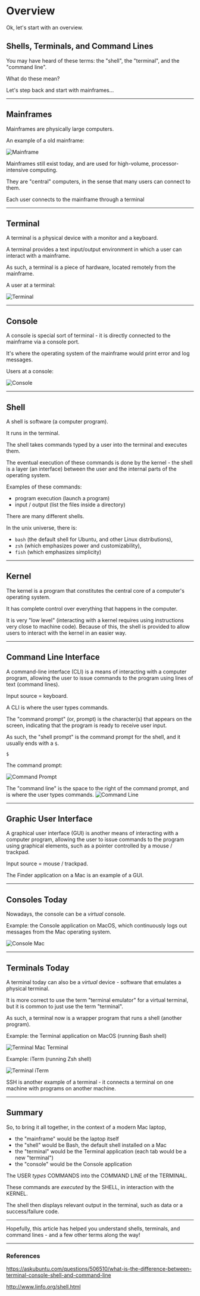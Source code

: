 # Overview

Ok, let's start with an overview.


## Shells, Terminals, and Command Lines

You may have heard of these terms: the "shell", the "terminal", and the "command line".

What do these mean?

Let's step back and start with mainframes...


---
## Mainframes
Mainframes are physically large computers.

An example of a old mainframe:

![Mainframe](/images/mainframe-1.gif)



Mainframes still exist today, and are used for high-volume, processor-intensive computing.

They are "central" computers, in the sense that many users can connect to them.

Each user connects to the mainframe through a terminal

---
## Terminal
A terminal is a physical device with a monitor and a keyboard.

A terminal provides a text input/output environment in which a user can interact with a mainframe.

As such, a terminal is a piece of hardware, located remotely from the mainframe.

A user at a terminal:

![Terminal](/images/terminal-1.jpg)

---
## Console
A console is special sort of terminal - it is directly connected to the mainframe via a console port.

It's where the operating system of the mainframe would print error and log messages.

Users at a console:

![Console](/images/console-1.jpg)

---
## Shell
A shell is software (a computer program).

It runs in the terminal.

The shell takes commands typed by a user into the terminal and executes them.

The eventual execution of these commands is done by the kernel - the shell is a layer (an interface) between the user and the internal parts of the operating system.

Examples of these commands:
- program execution (launch a program)
- input / output (list the files inside a directory)

There are many different shells.

In the unix universe, there is:
- `bash` (the default shell for Ubuntu, and other Linux distributions),
- `zsh` (which emphasizes power and customizability),
- `fish` (which emphasizes simplicity)

---
## Kernel
The kernel is a program that constitutes the central core of a computer's operating system.

It has complete control over everything that happens in the computer.

It is very "low level" (interacting with a kernel requires using instructions very close to machine code). Because of this, the shell is provided to allow users to interact with the kernel in an easier way.


---
## Command Line Interface
A command-line interface (CLI) is a means of interacting with a computer program, allowing the user to issue commands to the program using lines of text (command lines).

Input source = keyboard.

A CLI is where the user types commands.

The "command prompt" (or, prompt) is the character(s) that appears on the screen, indicating that the program is ready to receive user input.

As such, the "shell prompt" is the command prompt for the shell, and it usually ends with a `$`.

```
$
```

The command prompt:

![Command Prompt](/images/command-prompt.png)


The "command line" is the space to the right of the command prompt, and is where the user types commands.
![Command Line](/images/command-line.png)


---
## Graphic User Interface
A graphical user interface (GUI) is another means of interacting with a computer program, allowing the user to issue commands to the program using graphical elements, such as a pointer controlled by a mouse / trackpad.

Input source = mouse / trackpad.

The Finder application on a Mac is an example of a GUI.

---
## Consoles Today
Nowadays, the console can be a _virtual_ console.

Example: the Console application on MacOS, which continuously logs out messages from the Mac operating system.

![Console Mac](/images/console-mac.png)

---
## Terminals Today
A terminal today can also be a _virtual_ device - software that emulates a physical terminal.

It is more correct to use the term "terminal emulator" for a virtual terminal, but it is common
to just use the term "terminal".

As such, a terminal now is a wrapper program that runs a shell (another program).

Example: the Terminal application on MacOS (running Bash shell)

![Terminal Mac Terminal](/images/terminal-terminal.png)

Example: iTerm (running Zsh shell)

![Terminal iTerm](/images/terminal-iterm.png)

SSH is another example of a terminal - it connects a terminal on one machine with programs on another machine.


---
## Summary
So, to bring it all together, in the context of a modern Mac laptop,
- the "mainframe" would be the laptop itself
- the "shell" would be Bash, the default shell installed on a Mac
- the "terminal" would be the Terminal application (each tab would be a new "terminal")
- the "console" would be the Console application

The USER _types_ COMMANDS into the COMMAND LINE of the TERMINAL.

These commands are _executed_ by the SHELL, in interaction with the KERNEL.

The shell then displays relevant output in the terminal, such as data or a success/failure code.


----
Hopefully, this article has helped you understand shells, terminals, and command lines - and a few other terms along the way!


---
###  References
https://askubuntu.com/questions/506510/what-is-the-difference-between-terminal-console-shell-and-command-line

http://www.linfo.org/shell.html
